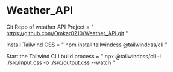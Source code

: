# Weather_API

Git Repo of weather API Project = 
                                  " https://github.com/Omkar0210/Weather_API.git "

Install Tailwind CSS =
                                  " npm install tailwindcss @tailwindcss/cli "

Start the Tailwind CLI build process = 
                                  " npx @tailwindcss/cli -i ./src/input.css -o ./src/output.css --watch "


